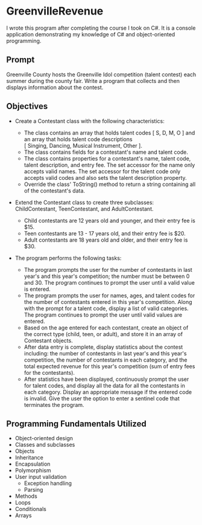 # GreenvilleRevenue
I wrote this program after completing the course I took on C#. It is a console application demonstrating my knowledge of C# and object-oriented programming.
## Prompt
Greenville County hosts the Greenville Idol competition (talent contest) each summer during the county fair. Write a program that collects and then displays information about the contest. 
## Objectives
* Create a Contestant class with the following characteristics:

   * The class contains an array that holds talent codes [ S, D, M, O ] and an array that holds talent code descriptions  
   [ Singing, Dancing, Musical Instrument, Other ].
   * The class contains fields for a contestant's name and talent code.
   * The class contains properties for a contestant's name, talent code, talent description, and entry fee. The set accessor for the name only accepts valid names. The set accessor for the talent code only accepts valid codes and also sets the talent description property.
   * Override the class' ToString() method to return a string containing all of the contestant's data.
   
* Extend the Contestant class to create three subclasses: ChildContestant, TeenContestant, and AdultContestant.  

   * Child contestants are 12 years old and younger, and their entry fee is $15.
   * Teen contestants are 13 - 17 years old, and their entry fee is $20.
   * Adult contestants are 18 years old and older, and their entry fee is $30.
   
* The program performs the following tasks:  

   * The program prompts the user for the number of contestants in last year's and this year's competition; the number must be between 0 and 30. The program continues to prompt the user until a valid value is entered.
   * The program prompts the user for names, ages, and talent codes for the number of contestants entered in this year's competition. Along with the prompt for a talent code, display a list of valid categories. The program continues to prompt the user until valid values are entered.
   * Based on the age entered for each contestant, create an object of the correct type (child, teen, or adult), and store it in an array of Contestant objects.
   * After data entry is complete, display statistics about the contest including: the number of contestants in last year's and this year's competition, the number of contestants in each category, and the total expected revenue for this year's competition (sum of entry fees for the contestants).
   * After statistics have been displayed, continuously prompt the user for talent codes, and display all the data for all the contestants in each category. Display an appropriate message if the entered code is invalid. Give the user the option to enter a sentinel code that terminates the program.
## Programming Fundamentals Utilized
* Object-oriented design
* Classes and subclasses
* Objects
* Inheritance
* Encapsulation
* Polymorphism
* User input validation  
   * Exception handling
   * Parsing
* Methods
* Loops
* Conditionals
* Arrays
